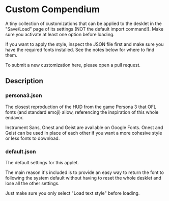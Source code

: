 # Custom Compendium

A tiny collection of customizations that can be applied to the desklet
in the "Save/Load" page of its settings (NOT the default import command!).
Make sure you activate at least one option before loading.

If you want to apply the style, inspect the JSON file first and make sure
you have the required fonts installed. See the notes below for where to find them.

To submit a new customization here, please open a pull request.

## Description

### persona3.json

The closest reproduction of the HUD from the game Persona 3 that OFL fonts
(and standard emoji) allow, referencing the inspiration of this whole endavor.

Instrument Sans, Onest and Geist are available on Google Fonts.
Onest and Geist can be used in place of each other if you want
a more cohesive style or less fonts to download.

### default.json

The default settings for this applet.

The main reason it's included is to provide an easy way to return the font
to following the system default without having to reset the whole desklet
and lose all the other settings.

Just make sure you only select "Load text style" before loading.
